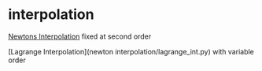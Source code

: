 # interpolation

[Newtons Interpolation](https://github.com/americanboy142/newton-interpolation/blob/3adc628d1709bfc54ec5fbf2f298a9bb81040109/newton%20interpolation/lagrange_int.py) fixed  at second order

[Lagrange Interpolation](newton interpolation/lagrange_int.py) with variable order
